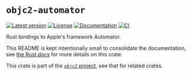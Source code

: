 # `objc2-automator`

[![Latest version](https://badgen.net/crates/v/objc2-automator)](https://crates.io/crates/objc2-automator)
[![License](https://badgen.net/badge/license/Zlib%20OR%20Apache-2.0%20OR%20MIT/blue)](../../LICENSE.md)
[![Documentation](https://docs.rs/objc2-automator/badge.svg)](https://docs.rs/objc2-automator/)
[![CI](https://github.com/madsmtm/objc2/actions/workflows/ci.yml/badge.svg)](https://github.com/madsmtm/objc2/actions/workflows/ci.yml)

Rust bindings to Apple's framework Automator.

This README is kept intentionally small to consolidate the documentation, see
[the Rust docs](https://docs.rs/objc2-automator/) for more details on this crate.

This crate is part of the [`objc2` project](https://github.com/madsmtm/objc2),
see that for related crates.
